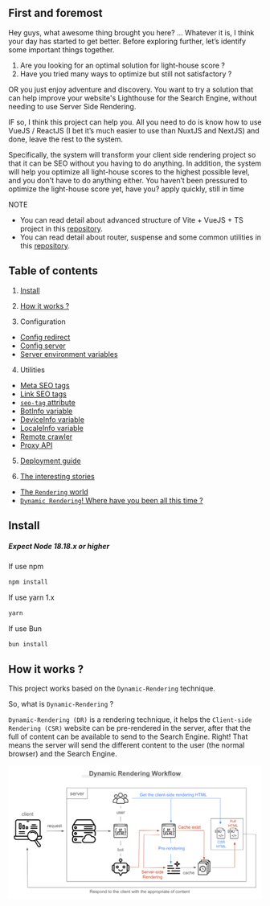 <!-- ![top-banner](/READMORE/images/top-banner.jpg) -->

## First and foremost

Hey guys, what awesome thing brought you here? … Whatever it is, I think your day has started to get better. Before exploring further, let’s identify some important things together.

1. Are you looking for an optimal solution for light-house score ?
2. Have you tried many ways to optimize but still not satisfactory ?

OR you just enjoy adventure and discovery. You want to try a solution that can help improve your website's Lighthouse for the Search Engine, without needing to use Server Side Rendering.

IF so, I think this project can help you. All you need to do is know how to use VueJS / ReactJS (I bet it’s much easier to use than NuxtJS and NextJS) and done, leave the rest to the system.

Specifically, the system will transform your client side rendering project so that it can be SEO without you having to do anything. In addition, the system will help you optimize all light-house scores to the highest possible level, and you don’t have to do anything either. You haven’t been pressured to optimize the light-house score yet, have you? apply quickly, still in time

NOTE
- You can read detail about advanced structure of Vite + VueJS + TS project in this [repository](https://github.com/anhchangvt1994/vite-project--template-vue-ts).
- You can read detail about router, suspense and some common utilities in this [repository](https://github.com/anhchangvt1994/vite-project--template-vue-ts__vue-router).

## Table of contents

1. [Install](#install)
2. [How it works ?](#how-it-works)

3. Configuration
  - [Config redirect](/READMORE/redirect-config.md)
  - [Config server](/READMORE/server-config.md)
  - [Server environment variables](/READMORE/server-enviroment-variables.md)

4. Utilities
  - [Meta SEO tags](/READMORE/meta-seo-tags.md)
  - [Link SEO tags](/READMORE/link-seo-tags.md)
  - [`seo-tag` attribute](/READMORE/seo-tag-attribute.md)
  - [BotInfo variable](/READMORE/botinfo-variable.md)
  - [DeviceInfo variable](/READMORE/deviceinfo-variable.md)
  - [LocaleInfo variable](/READMORE/localeinfo-variable.md)
  - [Remote crawler](/READMORE/remote-crawler.md)
  - [Proxy API](/READMORE/proxy-api.md)

5. [Deployment guide](/READMORE/deployment.md)

6. [The interesting stories](/READMORE/the-interesting-stories.md)
  - [The `Rendering` world](#the-rendering-world)
  - [`Dynamic Rendering`! Where have you been all this time ?](#dynamic-rendering-where-have-you-been)
  <!-- - [`Dynamic Rendering` and `Cloaking` (hero and his little brother, same but difference)](#dynamic-rendering-cloaking) -->
  <!-- - [PageSpeed has Lighthouse and Lighthouse has ... Lighthouse](#pagespeed-and-lighthouse) -->

<h2 id="install">Install</h2>

##### Expect Node 18.18.x or higher

If use npm

```bash
npm install
```

If use yarn 1.x

```bash
yarn
```

If use Bun

```bash
bun install
```

<h2 id="how-it-works">How it works ?</h2>

This project works based on the `Dynamic-Rendering` technique.

So, what is `Dynamic-Rendering` ?

`Dynamic-Rendering (DR)` is a rendering technique, it helps the `Client-side Rendering (CSR)` website can be pre-rendered in the server, after that the full of content can be available to send to the Search Engine. Right! That means the server will send the different content to the user (the normal browser) and the Search Engine.

![Dynamic Rendering Workflow](/READMORE/images/dynamic-rendering-workflow.jpg 'Dynamic Rendering Workflow')
